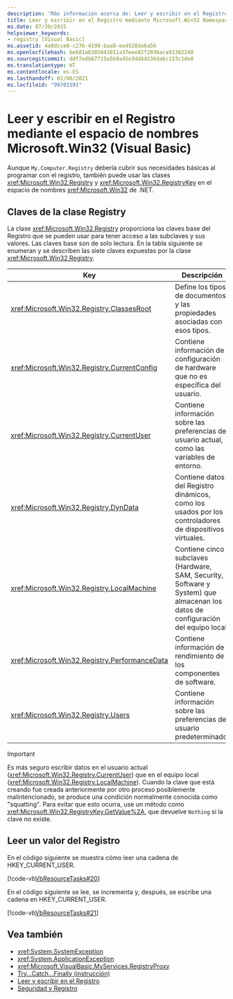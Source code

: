 ```yaml
---
description: 'Más información acerca de: Leer y escribir en el Registro mediante el espacio de nombres Microsoft.Win32 (Visual Basic)'
title: Leer y escribir en el Registro mediante Microsoft.Win32 Namespace
ms.date: 07/20/2015
helpviewer_keywords:
- registry [Visual Basic]
ms.assetid: 4a0dcce0-c27b-4199-baa8-ee4528da6a56
ms.openlocfilehash: beb81a6385043011a37eee82f2036aca91382240
ms.sourcegitcommit: ddf7edb67715a5b9a45e3dd44536dabc153c1de0
ms.translationtype: HT
ms.contentlocale: es-ES
ms.lasthandoff: 02/06/2021
ms.locfileid: "99701591"
---
```

# <a name="reading-from-and-writing-to-the-registry-using-the-microsoftwin32-namespace-visual-basic"></a>Leer y escribir en el Registro mediante el espacio de nombres Microsoft.Win32 (Visual Basic)

Aunque `My.Computer.Registry` debería cubrir sus necesidades básicas al programar con el registro, también puede usar las clases <xref:Microsoft.Win32.Registry> y <xref:Microsoft.Win32.RegistryKey> en el espacio de nombres <xref:Microsoft.Win32> de .NET.
  
## <a name="keys-in-the-registry-class"></a>Claves de la clase Registry  

 La clase <xref:Microsoft.Win32.Registry> proporciona las claves base del Registro que se pueden usar para tener acceso a las subclaves y sus valores. Las claves base son de solo lectura. En la tabla siguiente se enumeran y se describen las siete claves expuestas por la clase <xref:Microsoft.Win32.Registry>.  
  
|**Key**|**Descripción**|  
|-------------|---------------------|  
|<xref:Microsoft.Win32.Registry.ClassesRoot>|Define los tipos de documentos y las propiedades asociadas con esos tipos.|  
|<xref:Microsoft.Win32.Registry.CurrentConfig>|Contiene información de configuración de hardware que no es específica del usuario.|  
|<xref:Microsoft.Win32.Registry.CurrentUser>|Contiene información sobre las preferencias del usuario actual, como las variables de entorno.|  
|<xref:Microsoft.Win32.Registry.DynData>|Contiene datos del Registro dinámicos, como los usados por los controladores de dispositivos virtuales.|  
|<xref:Microsoft.Win32.Registry.LocalMachine>|Contiene cinco subclaves (Hardware, SAM, Security, Software y System) que almacenan los datos de configuración del equipo local.|  
|<xref:Microsoft.Win32.Registry.PerformanceData>|Contiene información de rendimiento de los componentes de software.|  
|<xref:Microsoft.Win32.Registry.Users>|Contiene información sobre las preferencias del usuario predeterminado.|  
  
> [!IMPORTANT]
> Es más seguro escribir datos en el usuario actual (<xref:Microsoft.Win32.Registry.CurrentUser>) que en el equipo local (<xref:Microsoft.Win32.Registry.LocalMachine>). Cuando la clave que está creando fue creada anteriormente por otro proceso posiblemente malintencionado, se produce una condición normalmente conocida como "squatting". Para evitar que esto ocurra, use un método como <xref:Microsoft.Win32.RegistryKey.GetValue%2A>, que devuelve `Nothing` si la clave no existe.  
  
## <a name="reading-a-value-from-the-registry"></a>Leer un valor del Registro  

 En el código siguiente se muestra cómo leer una cadena de HKEY_CURRENT_USER.  
  
 [!code-vb[VbResourceTasks#20](~/samples/snippets/visualbasic/VS_Snippets_VBCSharp/VbResourceTasks/VB/Class1.vb#20)]  
  
 En el código siguiente se lee, se incrementa y, después, se escribe una cadena en HKEY_CURRENT_USER.  
  
 [!code-vb[VbResourceTasks#21](~/samples/snippets/visualbasic/VS_Snippets_VBCSharp/VbResourceTasks/VB/Class1.vb#21)]  
  
## <a name="see-also"></a>Vea también

- <xref:System.SystemException>
- <xref:System.ApplicationException>
- <xref:Microsoft.VisualBasic.MyServices.RegistryProxy>
- [Try...Catch...Finally (instrucción)](../../../language-reference/statements/try-catch-finally-statement.md)
- [Leer y escribir en el Registro](reading-from-and-writing-to-the-registry.md)
- [Seguridad y Registro](security-and-the-registry.md)
